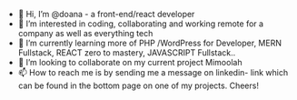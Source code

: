 - 👋 Hi, I’m @doana - a front-end/react developer
- 👀 I’m interested in coding, collaborating and working remote for a company as well as everything tech
- 🌱 I’m currently learning more of PHP /WordPress for Developer, MERN Fullstack, REACT zero to mastery, JAVASCRIPT Fullstack..
- 💞️ I’m looking to collaborate on my current project Mimoolah 
- 📫 How to reach me is by sending me a message on linkedin- link which can be found in the bottom page on one of my projects. 
Cheers!

<!---
doana01/doana01 is a ✨ special ✨ repository because its `README.md` (this file) appears on your GitHub profile.
You can click the Preview link to take a look at your changes.
--->
